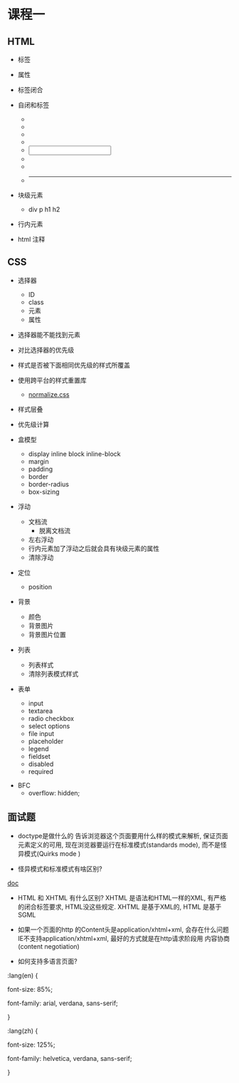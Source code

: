 课程一
============

## HTML
+ 标签
+ 属性
+ 标签闭合
+ 自闭和标签
    - <br />
    - <img />
    - <meta />
    - <embed />
    - <input />
    - <param />
    - <wbr />
    - <hr />
+ 块级元素
    + div p h1 h2
    

+ 行内元素
  
+ html 注释
    
## CSS

+ 选择器
    - ID
    - class
    - 元素
    - 属性

+ 选择器能不能找到元素
+ 对比选择器的优先级
+ 样式是否被下面相同优先级的样式所覆盖


+ 使用跨平台的样式重置库
    - [normalize.css](http://necolas.github.io/normalize.css/)

+ 样式层叠
+ 优先级计算

+ 盒模型
    - display inline block inline-block
    - margin
    - padding
    - border
    - border-radius
    - box-sizing

+ 浮动
    - 文档流
        - 脱离文档流
    - 左右浮动
    - 行内元素加了浮动之后就会具有块级元素的属性
    - 清除浮动

+ 定位
    - position

+ 背景
    - 颜色
    - 背景图片
    - 背景图片位置

+ 列表
    - 列表样式
    - 清除列表模式样式

+ 表单
    - input
    - textarea
    - radio checkbox
    - select options
    - file input
    - placeholder
    - legend
    - fieldset
    - disabled
    - required

- BFC
    - overflow: hidden;


## 面试题

+ doctype是做什么的
告诉浏览器这个页面要用什么样的模式来解析, 保证页面元素定义的可用, 现在浏览器要运行在标准模式(standards mode), 而不是怪异模式(Quirks mode )

+ 怪异模式和标准模式有啥区别?

[doc](https://developer.mozilla.org/en-US/docs/Quirks_Mode_and_Standards_Mode)

+ HTML 和 XHTML 有什么区别?
XHTML 是语法和HTML一样的XML, 有严格的闭合标签要求, HTML没这些规定.
XHTML 是基于XML的, HTML 是基于SGML

+ 如果一个页面的http 的Content头是application/xhtml+xml, 会存在什么问题
IE不支持application/xhtml+xml, 最好的方式就是在http请求阶段用 内容协商(content negotiation)

+ 如何支持多语言页面?
<html lang="en">

:lang(en) {

font-size: 85%;

font-family: arial, verdana, sans-serif;

}

:lang(zh) {

font-size: 125%;

font-family: helvetica, verdana, sans-serif;

}